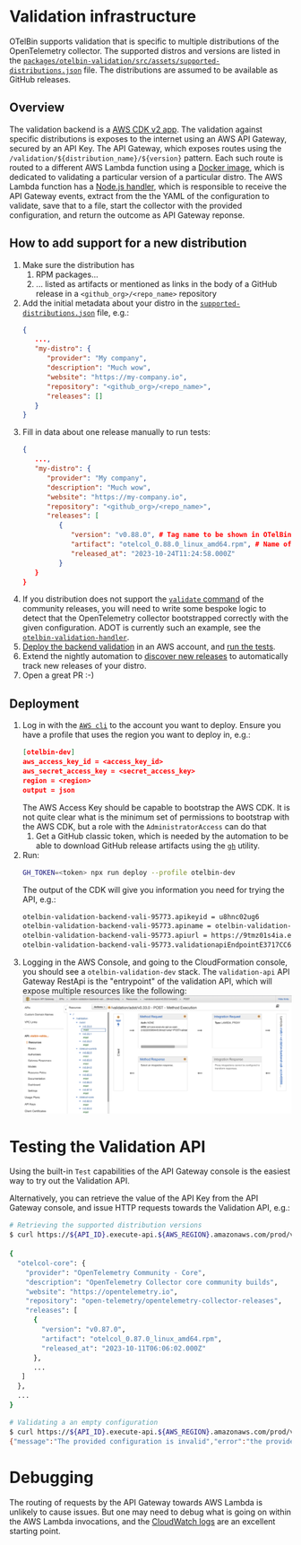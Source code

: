 # Validation infrastructure

OTelBin supports validation that is specific to multiple distributions of the OpenTelemetry collector.
The supported distros and versions are listed in the [`packages/otelbin-validation/src/assets/supported-distributions.json`](./packages/otelbin-validation/src/assets/supported-distributions.json) file.
The distributions are assumed to be available as GitHub releases.

## Overview

The validation backend is a [AWS CDK v2 app](./packages/otelbin-validation/src/main.ts).
The validation against specific distributions is exposes to the internet using an AWS API Gateway, secured by an API Key.
The API Gateway, which exposes routes using the `/validation/${distribution_name}/${version}` pattern.
Each such route is routed to a different AWS Lambda function using a [Docker image](./src/images/otelcol-validator), which is dedicated to validating a particular version of a particular distro.
The AWS Lambda function has a [Node.js handler](./src/images/otelcol-validator/src/index.ts), which is responsible to receive the API Gateway events, extract from the the YAML of the configuration to validate, save that to a file, start the collector with the provided configuration, and return the outcome as API Gateway reponse.

## How to add support for a new distribution

1. Make sure the distribution has
   1. RPM packages...
   1. ... listed as artifacts or mentioned as links in the body of a GitHub release in a `<github_org>/<repo_name>` repository
1. Add the initial metadata about your distro in the [`supported-distributions.json`](./src/assets/supported-distributions.json) file, e.g.:
   ```json
   {
      ...,
      "my-distro": {
         "provider": "My company",
         "description": "Much wow",
         "website": "https://my-company.io",
         "repository": "<github_org>/<repo_name>",
         "releases": []
      }
   }
   ```
1. Fill in data about one release manually to run tests:
   ```json
   {
      ...,
      "my-distro": {
         "provider": "My company",
         "description": "Much wow",
         "website": "https://my-company.io",
         "repository": "<github_org>/<repo_name>",
         "releases": [
            {
               "version": "v0.88.0", # Tag name to be shown in OTelBin, keep it SemVer please
               "artifact": "otelcol_0.88.0_linux_amd64.rpm", # Name of the artifact attached to the release; could also be a full URL to download the package
               "released_at": "2023-10-24T11:24:58.000Z"
            }
      }
   }
   ```
1. If you distribution does not support the [`validate` command](https://github.com/open-telemetry/opentelemetry-collector/blob/2e44da36e2c666db35884dca2c4df543b56a6aba/otelcol/command_validate.go#L14) of the community releases, you will need to write some bespoke logic to detect that the OpenTelemetry collector bootstrapped correctly with the given configuration.
   ADOT is currently such an example, see the [`otelbin-validation-handler`](../otelbin-validation-image/src/index.ts).
1. [Deploy the backend validation](#deployment) in an AWS account, and [run the tests](#testing-the-validation-api).
1. Extend the nightly automation to [discover new releases](../../.github/workflows/discover-new-releases.yaml) to automatically track new releases of your distro.
1. Open a great PR :-)

## Deployment

1. Log in with the [`AWS cli`](https://aws.amazon.com/cli/) to the account you want to deploy.
   Ensure you have a profile that uses the region you want to deploy in, e.g.:
   ```json
   [otelbin-dev]
   aws_access_key_id = <access_key_id>
   aws_secret_access_key = <secret_access_key>
   region = <region>
   output = json
   ```
   The AWS Access Key should be capable to bootstrap the AWS CDK.
   It is not quite clear what is the minimum set of permissions to bootstrap with the AWS CDK, but a role with the `AdministratorAccess` can do that
   1. Get a GitHub classic token, which is needed by the automation to be able to download GitHub release artifacts using the [`gh`](https://cli.github.com) utility.
1. Run:
   ```sh
   GH_TOKEN=<token> npx run deploy --profile otelbin-dev
   ```
   The output of the CDK will give you information you need for trying the API, e.g.:
   ```sh
   otelbin-validation-backend-vali-95773.apikeyid = u8hnc02ug6
   otelbin-validation-backend-vali-95773.apiname = otelbin-validation-backend-vali-95773
   otelbin-validation-backend-vali-95773.apiurl = https://9tmz01s4ia.execute-api.us-east-2.amazonaws.com/prod/
   otelbin-validation-backend-vali-95773.validationapiEndpointE3717CC6 = https://9tmz01s4ia.execute-api.us-east-2.amazonaws.com/prod/
   ``` 
1. Logging in the AWS Console, and going to the CloudFormation console, you should see a `otelbin-validation-dev` stack.
   The `validation-api` API Gateway RestApi is the "entrypoint" of the validation API, which will expose multiple resources like the following:
   ![The Validation RestAPI.](./assets/api-gateway-validation-api.png)

# Testing the Validation API

Using the built-in `Test` capabilities of the API Gateway console is the easiest way to try out the Validation API.

Alternatively, you can retrieve the value of the API Key from the API Gateway console, and issue HTTP requests towards the Validation API, e.g.:

```sh
# Retrieving the supported distribution versions
$ curl https://${API_ID}.execute-api.${AWS_REGION}.amazonaws.com/prod/validation/supported-distributions --header "X-Api-Key: ${API_KEY}"

{
  "otelcol-core": {
    "provider": "OpenTelemetry Community - Core",
    "description": "OpenTelemetry Collector core community builds",
    "website": "https://opentelemetry.io",
    "repository": "open-telemetry/opentelemetry-collector-releases",
    "releases": [
      {
        "version": "v0.87.0",
        "artifact": "otelcol_0.87.0_linux_amd64.rpm",
        "released_at": "2023-10-11T06:06:02.000Z"
      },
      ...
   ]
  },
  ...
}
```

```sh
# Validating a an empty configuration
$ curl https://${API_ID}.execute-api.${AWS_REGION}.amazonaws.com/prod/validation/${DISTRO_NAME}/${VERSION} --header "X-Api-Key: ${API_KEY}" --data "${CONFIGURATION}"
{"message":"The provided configuration is invalid","error":"the provided configuration is empty"}
```

# Debugging

The routing of requests by the API Gateway towards AWS Lambda is unlikely to cause issues.
But one may need to debug what is going on within the AWS Lambda invocations, and the [CloudWatch logs](https://docs.aws.amazon.com/lambda/latest/dg/monitoring-cloudwatchlogs.html) are an excellent starting point.
